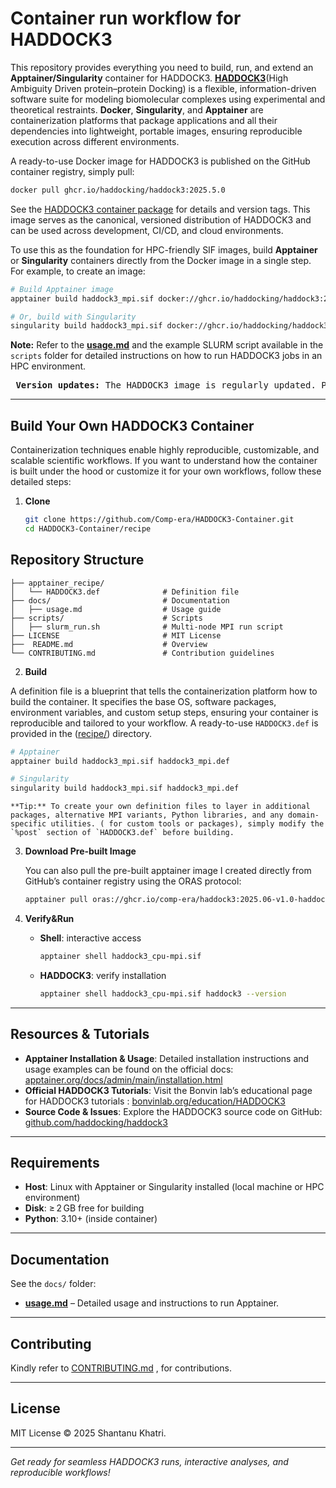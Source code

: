 # Container run workflow for HADDOCK3

This repository provides everything you need to build, run, and extend an **Apptainer/Singularity** container for HADDOCK3. [**HADDOCK3**](https://www.biorxiv.org/content/10.1101/2025.04.30.651432v1)(High Ambiguity Driven protein–protein Docking) is a flexible, information-driven software suite for modeling biomolecular complexes using experimental and theoretical restraints. **Docker**, **Singularity**, and **Apptainer** are containerization platforms that package applications and all their dependencies into lightweight, portable images, ensuring reproducible execution across different environments.

A ready-to-use Docker image for HADDOCK3 is published on the GitHub container registry, simply pull:
```bash
docker pull ghcr.io/haddocking/haddock3:2025.5.0
```
See the [HADDOCK3 container package](https://github.com/haddocking/haddock3/pkgs/container/haddock3) for details and version tags. This image serves as the canonical, versioned distribution of HADDOCK3 and can be used across development, CI/CD, and cloud environments.

To use this as the foundation for HPC-friendly SIF images, build **Apptainer** or **Singularity** containers directly from the Docker image in a single step. For example, to create an image:

```bash
# Build Apptainer image
apptainer build haddock3_mpi.sif docker://ghcr.io/haddocking/haddock3:2025.5.0

# Or, build with Singularity
singularity build haddock3_mpi.sif docker://ghcr.io/haddocking/haddock3:2025.5.0
  ```
**Note:** Refer to the [**usage.md**](https://github.com/Comp-era/HADDOCK3-Container/blob/main/docs/usage.md) and the example SLURM script available in the `scripts` folder for detailed instructions on how to run HADDOCK3 jobs in an HPC environment.
<pre> <strong>Version updates:</strong> The HADDOCK3 image is regularly updated. Please check the tags at <a href="https://github.com/haddocking/haddock3/pkgs/container/haddock3">ghcr.io/haddocking/haddock3</a> for the latest version. </pre>

---

##  Build Your Own HADDOCK3 Container
Containerization techniques enable highly reproducible, customizable, and scalable scientific workflows. If you want to understand how the container is built under the hood or customize it for your own workflows, follow these detailed steps:
1. **Clone**

   ```bash
   git clone https://github.com/Comp-era/HADDOCK3-Container.git
   cd HADDOCK3-Container/recipe


##  Repository Structure

```plaintext
├── apptainer_recipe/                  
│   └── HADDOCK3.def              # Definition file
├── docs/                         # Documentation 
│   ├── usage.md                  # Usage guide
├── scripts/                      # Scripts
│   ├── slurm_run.sh              # Multi-node MPI run script
├── LICENSE                       # MIT License
├──  README.md                    # Overview
└── CONTRIBUTING.md               # Contribution guidelines
```

2. **Build** 

A definition file is a blueprint that tells the containerization platform how to build the container. It specifies the base OS, software packages, environment variables, and custom setup steps, ensuring your container is reproducible and tailored to your workflow.
A ready-to-use `HADDOCK3.def` is provided in the ([recipe/](https://github.com/Comp-era/HADDOCK3-Container/tree/main/recipe)) directory.

   ```bash
   # Apptainer
   apptainer build haddock3_mpi.sif haddock3_mpi.def

   # Singularity
   singularity build haddock3_mpi.sif haddock3_mpi.def
   ```

    **Tip:** To create your own definition files to layer in additional packages, alternative MPI variants, Python libraries, and any domain-specific utilities. ( for custom tools or packages), simply modify the `%post` section of `HADDOCK3.def` before building.

3. **Download Pre-built Image**

   You can also pull the pre-built apptainer image I created directly from GitHub’s container registry using the ORAS protocol:

   ```bash
   apptainer pull oras://ghcr.io/comp-era/haddock3:2025.06-v1.0-haddock3-mpi
   ```

4. **Verify&Run**

   - **Shell**: interactive access
     ```bash
     apptainer shell haddock3_cpu-mpi.sif
     ```
   - **HADDOCK3**: verify installation
     ```bash
     apptainer shell haddock3_cpu-mpi.sif haddock3 --version
     ```

---
##  Resources & Tutorials

- **Apptainer Installation & Usage**: Detailed installation instructions and usage examples can be found on the official docs: [apptainer.org/docs/admin/main/installation.html](https://apptainer.org/docs/admin/main/installation.html)
- **Official HADDOCK3 Tutorials**: Visit the Bonvin lab’s educational page for HADDOCK3 tutorials : [bonvinlab.org/education/HADDOCK3](https://www.bonvinlab.org/education/HADDOCK3/)
- **Source Code & Issues**: Explore the HADDOCK3 source code on GitHub: [github.com/haddocking/haddock3](https://github.com/haddocking/haddock3)

---

##  Requirements

- **Host**: Linux with Apptainer or Singularity installed (local machine or HPC environment)
- **Disk**: ≥ 2 GB free for building
- **Python**: 3.10+ (inside container)

---

##  Documentation

See the `docs/` folder:

- [**usage.md**](https://github.com/Comp-era/HADDOCK3-Container/blob/main/docs/usage.md) – Detailed usage and instructions to run Apptainer.

---

##  Contributing

Kindly refer to [CONTRIBUTING.md](CONTRIBUTING.md) , for contributions.



---

##  License

MIT License © 2025 Shantanu Khatri.

---

*Get ready for seamless HADDOCK3 runs, interactive analyses, and reproducible workflows!*

